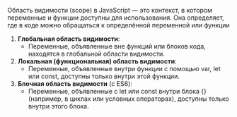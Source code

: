 Область видимости (scope) в JavaScript — это контекст, в котором переменные и функции доступны для использования. Она определяет, где в коде можно обращаться к определённой переменной или функции
1. **Глобальная область видимости**:
	- Переменные, объявленные вне функций или блоков кода, находятся в глобальной области видимости.
2. **Локальная (функциональная) область видимости**:
	- Переменные, объявленные внутри функции с помощью var, let или const, доступны только внутри этой функции.
3. **Блочная область видимости** (с ES6):
	- Переменные, объявленные с let или const внутри блока {} (например, в циклах или условных операторах), доступны только внутри этого блока.